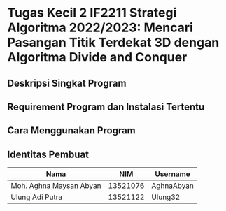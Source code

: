 # Tugas Kecil 2 IF2211 Strategi Algoritma 2022/2023: Mencari Pasangan Titik Terdekat 3D dengan Algoritma Divide and Conquer

## Deskripsi Singkat Program

## Requirement Program dan Instalasi Tertentu

## Cara Menggunakan Program

## Identitas Pembuat
| Nama                     | NIM      | Username   |
| ------------------------ | -------- | ---------- |
| Moh. Aghna Maysan Abyan  | 13521076 | AghnaAbyan |
| Ulung Adi Putra          | 13521122 | Ulung32    |
